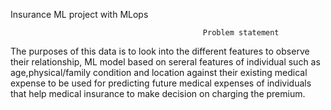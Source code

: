 Insurance ML project with MLops

                                               Problem statement

The purposes of this data is to look into the different features to observe their relationship,
ML model based on sereral features of individual such as age,physical/family condition and location
against their existing medical expense to be used for predicting future medical expenses of 
individuals that help medical insurance to make decision on charging the premium.
                  